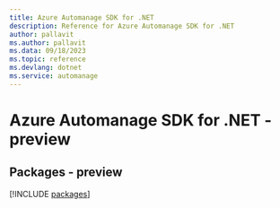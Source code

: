 ```yaml
---
title: Azure Automanage SDK for .NET
description: Reference for Azure Automanage SDK for .NET
author: pallavit
ms.author: pallavit
ms.data: 09/18/2023
ms.topic: reference
ms.devlang: dotnet
ms.service: automanage
---
```

# Azure Automanage SDK for .NET - preview
## Packages - preview
[!INCLUDE [packages](automanage-index.md)]